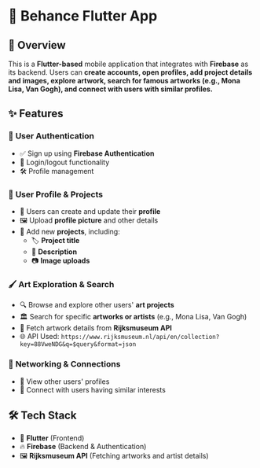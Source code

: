 # 🎨 Behance Flutter App

## 🌟 Overview
This is a **Flutter-based** mobile application that integrates with **Firebase** as its backend. Users can **create accounts, open profiles, add project details and images, explore artwork, search for famous artworks (e.g., Mona Lisa, Van Gogh), and connect with users with similar profiles.**

## ✨ Features

### 🔐 **User Authentication**
- ✅ Sign up using **Firebase Authentication**
- 🔄 Login/logout functionality
- 🛠 Profile management

### 👤 **User Profile & Projects**
- 📂 Users can create and update their **profile**
- 🖼 Upload **profile picture** and other details
- 🎨 Add new **projects**, including:
  - 🏷 **Project title**
  - 📝 **Description**
  - 📷 **Image uploads**

### 🖌 **Art Exploration & Search**
- 🔍 Browse and explore other users' **art projects**
- 🏛 Search for specific **artworks or artists** (e.g., Mona Lisa, Van Gogh)
- 📡 Fetch artwork details from **Rijksmuseum API**
- 🌐 API Used: `https://www.rijksmuseum.nl/api/en/collection?key=88VweNDG&q=$query&format=json`

### 🔗 **Networking & Connections**
- 👥 View other users' profiles
- 🤝 Connect with users having similar interests

## 🛠 Tech Stack
- 🎯 **Flutter** (Frontend)
- 🔥 **Firebase** (Backend & Authentication)
- 🖼 **Rijksmuseum API** (Fetching artworks and artist details)


